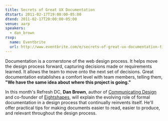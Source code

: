 ```yaml
---
title: Secrets of Great UX Documentation
dtstart: 2011-02-17T19:00:00-05:00
dtend: 2011-02-17T20:00:00-05:00
venue: aarp
speakers:
  - dan_brown
rsvp:
  name: Eventbrite
  url: http://www.eventbrite.com/e/secrets-of-great-ux-documentation-tickets-1094494663
---
```


Documentation is a cornerstone of the web design process. It helps move the design process forward, capturing decisions made or requirements learned. It allows the team to move onto the next set of decisions. Great documentation establishes a comfort level with team members, telling them, **"We have the same idea about where this project is going."**

In this month's Refresh DC, **Dan Brown**, author of [Communicating Design](http://communicatingdesign.com) and co-founder of [Eightshapes](http://www.eightshapes.com), will explain the evolving role of formal documentation in a design process that continually reinvents itself. He'll offer practical tips for making documents easier to read, easier to produce, and relevant throughout the design process.